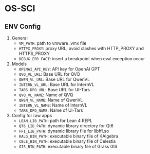 # OS-SCI

## ENV Config
1. General
    - `VM_PATH`: path to vmware .vmx file
    - `HTTPX_PROXY`: proxy URL; avoid clashes with HTTP_PROXY and HTTPS_PROXY
    - `DEBUG_ERR_FACT`: insert a breakpoint when eval exception occur
2. Models
    - `OPENAI_API_KEY`: API key for OpenAI GPT
    - `QVQ_VL_URL`: Base URL for QVQ
    - `QWEN_VL_URL`: Base URL for QwenVL
    - `INTERN_VL_URL`: Base URL for InternVL
    - `TARS_DPO_URL`: Base URL for UI-Tars
    - `QVQ_VL_NAME`: Name of QVQ
    - `QWEN_VL_NAME`: Name of QwenVL
    - `INTERN_VL_NAME`: Name of InternVL
    - `TARS_DPO_NAME`: Name of UI-Tars
3. Config for raw apps
    - `LEAN_LIB_PATH`: path for Lean 4 REPL
    - `QT6_LIB_PATH`: dynamic library directory for Qt6
    - `FFI_LIB_PATH`: dynamic library file for libffi.so
    - `KALG_BIN_PATH`: executable binary file of KAlgebra
    - `CELE_BIN_PATH`: executable binary file of Celestia
    - `GIS_BIN_PATH`: executable binary file of Grass GIS
